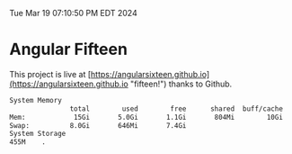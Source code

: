 Tue Mar 19 07:10:50 PM EDT 2024

# Angular Fifteen


This project is live at [https://angularsixteen.github.io](https://angularsixteen.github.io "fifteen!") thanks to Github.

```bash
System Memory
               total        used        free      shared  buff/cache   available
Mem:            15Gi       5.0Gi       1.1Gi       804Mi        10Gi        10Gi
Swap:          8.0Gi       646Mi       7.4Gi
System Storage
455M	.
```
